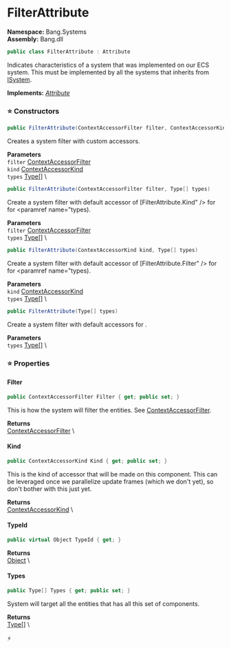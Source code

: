 # FilterAttribute

**Namespace:** Bang.Systems \
**Assembly:** Bang.dll

```csharp
public class FilterAttribute : Attribute
```

Indicates characteristics of a system that was implemented on our ECS system.
            This must be implemented by all the systems that inherits from [ISystem](../../Bang/Systems/ISystem.html).

**Implements:** _[Attribute](https://learn.microsoft.com/en-us/dotnet/api/System.Attribute?view=net-7.0)_

### ⭐ Constructors
```csharp
public FilterAttribute(ContextAccessorFilter filter, ContextAccessorKind kind, Type[] types)
```

Creates a system filter with custom accessors.

**Parameters** \
`filter` [ContextAccessorFilter](../../Bang/Contexts/ContextAccessorFilter.html) \
`kind` [ContextAccessorKind](../../Bang/Contexts/ContextAccessorKind.html) \
`types` [Type[]](https://learn.microsoft.com/en-us/dotnet/api/System.Type?view=net-7.0) \

```csharp
public FilterAttribute(ContextAccessorFilter filter, Type[] types)
```

Create a system filter with default accessor of [FilterAttribute.Kind" /> for <paramref name="types](../../Bang/Systems/FilterAttribute.html#Kind" /> for <paramref name="types).

**Parameters** \
`filter` [ContextAccessorFilter](../../Bang/Contexts/ContextAccessorFilter.html) \
`types` [Type[]](https://learn.microsoft.com/en-us/dotnet/api/System.Type?view=net-7.0) \

```csharp
public FilterAttribute(ContextAccessorKind kind, Type[] types)
```

Create a system filter with default accessor of [FilterAttribute.Filter" /> for <paramref name="types](../../Bang/Systems/FilterAttribute.html#Filter" /> for <paramref name="types).

**Parameters** \
`kind` [ContextAccessorKind](../../Bang/Contexts/ContextAccessorKind.html) \
`types` [Type[]](https://learn.microsoft.com/en-us/dotnet/api/System.Type?view=net-7.0) \

```csharp
public FilterAttribute(Type[] types)
```

Create a system filter with default accessors for <paramref name="types" />.

**Parameters** \
`types` [Type[]](https://learn.microsoft.com/en-us/dotnet/api/System.Type?view=net-7.0) \

### ⭐ Properties
#### Filter
```csharp
public ContextAccessorFilter Filter { get; public set; }
```

This is how the system will filter the entities. See [ContextAccessorFilter](../../Bang/Contexts/ContextAccessorFilter.html).

**Returns** \
[ContextAccessorFilter](../../Bang/Contexts/ContextAccessorFilter.html) \
#### Kind
```csharp
public ContextAccessorKind Kind { get; public set; }
```

This is the kind of accessor that will be made on this component.
            This can be leveraged once we parallelize update frames (which we don't yet), so don't bother with this just yet.

**Returns** \
[ContextAccessorKind](../../Bang/Contexts/ContextAccessorKind.html) \
#### TypeId
```csharp
public virtual Object TypeId { get; }
```

**Returns** \
[Object](https://learn.microsoft.com/en-us/dotnet/api/System.Object?view=net-7.0) \
#### Types
```csharp
public Type[] Types { get; public set; }
```

System will target all the entities that has all this set of components.

**Returns** \
[Type[]](https://learn.microsoft.com/en-us/dotnet/api/System.Type?view=net-7.0) \


⚡